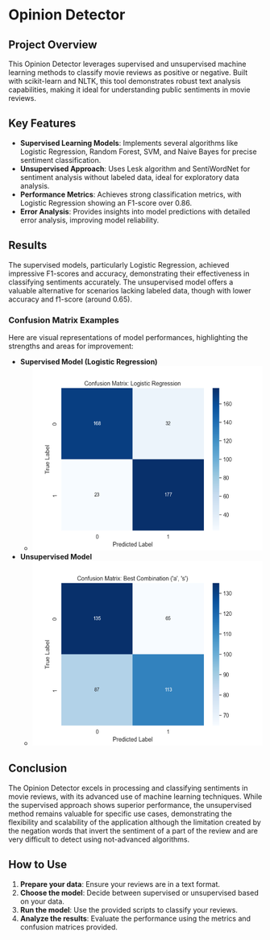 # Opinion Detector

## Project Overview
This Opinion Detector leverages supervised and unsupervised machine learning methods to classify movie reviews as positive or negative. Built with scikit-learn and NLTK, this tool demonstrates robust text analysis capabilities, making it ideal for understanding public sentiments in movie reviews.

## Key Features
- **Supervised Learning Models**: Implements several algorithms like Logistic Regression, Random Forest, SVM, and Naive Bayes for precise sentiment classification.
- **Unsupervised Approach**: Uses Lesk algorithm and SentiWordNet for sentiment analysis without labeled data, ideal for exploratory data analysis.
- **Performance Metrics**: Achieves strong classification metrics, with Logistic Regression showing an F1-score over 0.86.
- **Error Analysis**: Provides insights into model predictions with detailed error analysis, improving model reliability.

## Results
The supervised models, particularly Logistic Regression, achieved impressive F1-scores and accuracy, demonstrating their effectiveness in classifying sentiments accurately. The unsupervised model offers a valuable alternative for scenarios lacking labeled data, though with lower accuracy and f1-score (around 0.65).

### Confusion Matrix Examples
Here are visual representations of model performances, highlighting the strengths and areas for improvement:
- **Supervised Model (Logistic Regression)**
  - <img src="images/confusion_matrix_Logistic_Regression.png" width="500" height="367" alt="Confusion Matrix Supervised">
- **Unsupervised Model**
  - <img src="images/best_confusion_matrix_sentiwordnet.png" width="500" height="367" alt="Confusion Matrix Unsupervised">

## Conclusion
The Opinion Detector excels in processing and classifying sentiments in movie reviews, with its advanced use of machine learning techniques. While the supervised approach shows superior performance, the unsupervised method remains valuable for specific use cases, demonstrating the flexibility and scalability of the application although the limitation created by the negation words that invert the sentiment of a part of the review and are very difficult to detect using not-advanced algorithms.

## How to Use
1. **Prepare your data**: Ensure your reviews are in a text format.
2. **Choose the model**: Decide between supervised or unsupervised based on your data.
3. **Run the model**: Use the provided scripts to classify your reviews.
4. **Analyze the results**: Evaluate the performance using the metrics and confusion matrices provided.
